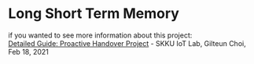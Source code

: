 Long Short Term Memory
===========================================

if you wanted to see more information about this project:<br>
[Detailed Guide: Proactive Handover Project](https://docs.google.com/document/d/10wxTrMkuJBC2l5VlaPuerUtzr115QlNLfS2H-bkk9Ik/edit) - SKKU IoT Lab, Gilteun Choi, Feb 18, 2021
